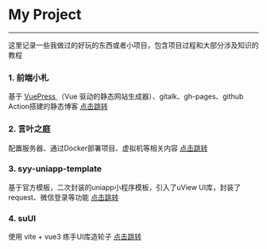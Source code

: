 # My Project

------

这里记录一些我做过的好玩的东西或者小项目，包含项目过程和大部分涉及知识的教程

### 1. 前端小札

基于 [ VuePress ](https://github.com/vuejs/vuepress)（Vue 驱动的静态网站生成器）、gitalk、gh-pages、github Action搭建的静态博客  [ 点击跳转](./vuepress)





### 2. 言叶之庭

配置服务器、通过Docker部署项目、虚拟机等相关内容    [ 点击跳转](./yanye)




### 3. syy-uniapp-template

基于官方模板，二次封装的uniapp小程序模板，引入了uView UI库，封装了request、微信登录等功能 [ 点击跳转](./uni-template)



### 4. suUI

使用 vite + vue3 练手UI库造轮子 [ 点击跳转](./suUI)



